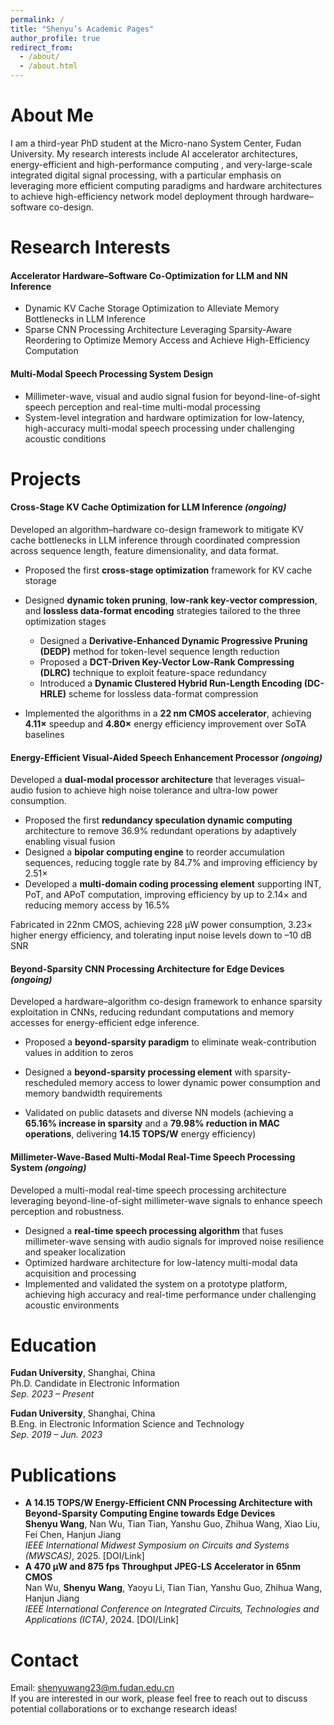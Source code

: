 ```yaml
---
permalink: /
title: "Shenyu’s Academic Pages"
author_profile: true
redirect_from: 
  - /about/
  - /about.html
---
```



About Me
========================

I am a third-year PhD student at the Micro-nano System Center, Fudan University.  My research interests include AI accelerator architectures, energy-efficient and high-performance computing , and very-large-scale integrated digital signal processing, with a particular emphasis on leveraging more efficient computing paradigms and hardware architectures to achieve high-efficiency network model deployment through hardware–software co-design. 



# Research Interests

#### Accelerator Hardware–Software Co-Optimization for LLM and NN Inference   

- Dynamic KV Cache Storage Optimization to Alleviate Memory Bottlenecks in LLM Inference 
- Sparse CNN Processing Architecture Leveraging Sparsity-Aware Reordering to Optimize Memory Access and Achieve High-Efficiency Computation 

#### Multi-Modal Speech Processing System Design   

- Millimeter-wave, visual and audio signal fusion for beyond-line-of-sight speech perception and real-time multi-modal processing 
- System-level integration and hardware optimization for low-latency, high-accuracy multi-modal speech processing under challenging acoustic conditions   



Projects
========================
#### Cross-Stage KV Cache Optimization for LLM Inference *(ongoing)*   

Developed an algorithm–hardware co-design framework to mitigate KV cache bottlenecks in LLM inference through coordinated compression across sequence length, feature dimensionality, and data format.  

- Proposed the first **cross-stage optimization** framework for KV cache storage 

- Designed **dynamic token pruning**, **low-rank key-vector compression**, and **lossless data-format encoding** strategies tailored to the three optimization stages 

  - Designed a **Derivative-Enhanced Dynamic Progressive Pruning (DEDP)** method for token-level sequence length reduction
  - Proposed a **DCT-Driven Key-Vector Low-Rank Compressing (DLRC)** technique to exploit feature-space redundancy
  - Introduced a **Dynamic Clustered Hybrid Run-Length Encoding (DC-HRLE)** scheme for lossless data-format compression

- Implemented the algorithms in a **22 nm CMOS accelerator**, achieving **4.11×** speedup and **4.80×** energy efficiency improvement over SoTA baselines 

  

#### Energy-Efficient Visual-Aided Speech Enhancement Processor *(ongoing)*  

Developed a **dual-modal processor architecture** that leverages visual–audio fusion to achieve high noise tolerance and ultra-low power consumption.  

* Proposed the first **redundancy speculation dynamic computing** architecture to remove 36.9% redundant operations by adaptively enabling visual fusion  
* Designed a **bipolar computing engine** to reorder accumulation sequences, reducing toggle rate by 84.7% and improving efficiency by 2.51×
* Developed a **multi-domain coding processing element** supporting INT, PoT, and APoT computation, improving efficiency by up to 2.14× and reducing memory access by 16.5%

Fabricated in 22nm CMOS, achieving 228 μW power consumption, 3.23× higher energy efficiency, and tolerating input noise levels down to –10 dB SNR



#### Beyond-Sparsity CNN Processing Architecture for Edge Devices *(ongoing)*   

Developed a hardware–algorithm co-design framework to enhance sparsity exploitation in CNNs, reducing redundant computations and memory accesses for energy-efficient edge inference.  

* Proposed a **beyond-sparsity paradigm** to eliminate weak-contribution values in addition to zeros   

* Designed a **beyond-sparsity processing element** with sparsity-rescheduled memory access to lower dynamic power consumption and memory bandwidth requirements  

* Validated on public datasets and diverse NN models (achieving a **65.16% increase in sparsity** and a **79.98% reduction in MAC operations**, delivering **14.15 TOPS/W** energy efficiency)

  

#### Millimeter-Wave-Based Multi-Modal Real-Time Speech Processing System *(ongoing)*    

Developed a multi-modal real-time speech processing architecture leveraging beyond-line-of-sight millimeter-wave signals to enhance speech perception and robustness.  

* Designed a **real-time speech processing algorithm** that fuses millimeter-wave sensing with audio signals for improved noise resilience and speaker localization
* Optimized hardware architecture for low-latency multi-modal data acquisition and processing
* Implemented and validated the system on a prototype platform, achieving high accuracy and real-time performance under challenging acoustic environments



Education 
========================
**Fudan University**, Shanghai, China    
Ph.D. Candidate in Electronic Information  
*Sep. 2023 – Present* 

**Fudan University**, Shanghai, China    
B.Eng. in Electronic Information Science and Technology  
*Sep. 2019 – Jun. 2023*  



Publications
========================
- **A 14.15 TOPS/W Energy-Efficient CNN Processing Architecture with Beyond-Sparsity Computing Engine towards Edge Devices**  
  **Shenyu Wang**, Nan Wu, Tian Tian, Yanshu Guo, Zhihua Wang, Xiao Liu, Fei Chen, Hanjun Jiang  
  *IEEE International Midwest Symposium on Circuits and Systems (MWSCAS)*, 2025. [DOI/Link]  
- **A 470 μW and 875 fps Throughput JPEG-LS Accelerator in 65nm CMOS**  
  Nan Wu, **Shenyu Wang**, Yaoyu Li, Tian Tian, Yanshu Guo, Zhihua Wang, Hanjun Jiang  
  *IEEE International Conference on Integrated Circuits, Technologies and Applications (ICTA)*, 2024. [DOI/Link]  




Contact
========================
Email: shenyuwang23@m.fudan.edu.cn  
If you are interested in our work, please feel free to reach out to discuss potential collaborations or to exchange research ideas! 

